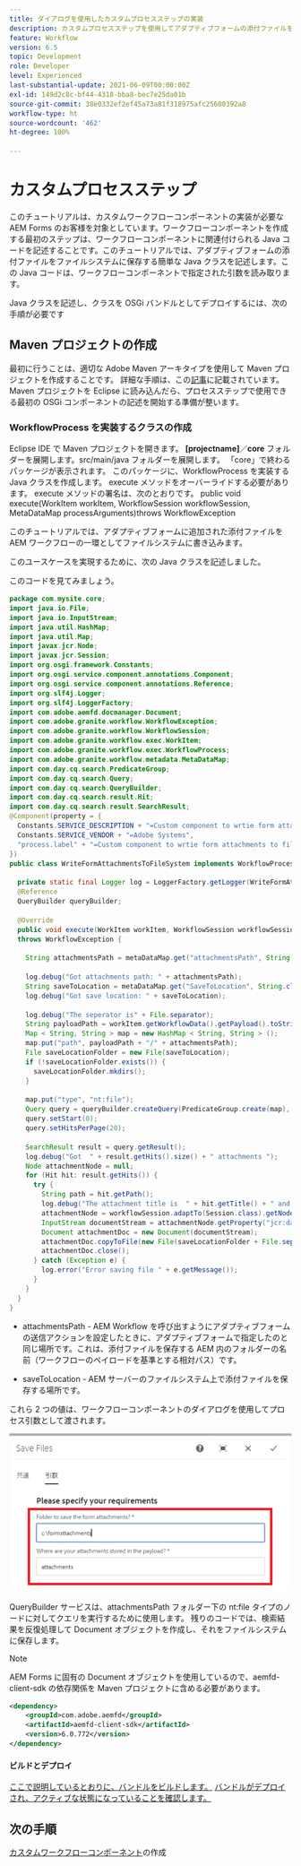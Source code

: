 ```yaml
---
title: ダイアログを使用したカスタムプロセスステップの実装
description: カスタムプロセスステップを使用してアダプティブフォームの添付ファイルをファイルシステムに書き込む方法
feature: Workflow
version: 6.5
topic: Development
role: Developer
level: Experienced
last-substantial-update: 2021-06-09T00:00:00Z
exl-id: 149d2c8c-bf44-4318-bba8-bec7e25da01b
source-git-commit: 38e0332ef2ef45a73a81f318975afc25600392a8
workflow-type: ht
source-wordcount: '462'
ht-degree: 100%

---
```


# カスタムプロセスステップ

このチュートリアルは、カスタムワークフローコンポーネントの実装が必要な AEM Forms のお客様を対象としています。ワークフローコンポーネントを作成する最初のステップは、ワークフローコンポーネントに関連付けられる Java コードを記述することです。このチュートリアルでは、アダプティブフォームの添付ファイルをファイルシステムに保存する簡単な Java クラスを記述します。この Java コードは、ワークフローコンポーネントで指定された引数を読み取ります。

Java クラスを記述し、クラスを OSGi バンドルとしてデプロイするには、次の手順が必要です

## Maven プロジェクトの作成

最初に行うことは、適切な Adobe Maven アーキタイプを使用して Maven プロジェクトを作成することです。 詳細な手順は、この[記事](https://experienceleague.adobe.com/docs/experience-manager-learn/forms/creating-your-first-osgi-bundle/create-your-first-osgi-bundle.html?lang=ja)に記載されています。Maven プロジェクトを Eclipse に読み込んだら、プロセスステップで使用できる最初の OSGi コンポーネントの記述を開始する準備が整います。


### WorkflowProcess を実装するクラスの作成

Eclipse IDE で Maven プロジェクトを開きます。 **[projectname]**／**core** フォルダーを展開します。src/main/java フォルダーを展開します。 「core」で終わるパッケージが表示されます。 このパッケージに、WorkflowProcess を実装する Java クラスを作成します。 execute メソッドをオーバーライドする必要があります。 execute メソッドの署名は、次のとおりです。
public void execute(WorkItem workItem, WorkflowSession workflowSession, MetaDataMap processArguments)throws WorkflowException

このチュートリアルでは、アダプティブフォームに追加された添付ファイルを AEM ワークフローの一環としてファイルシステムに書き込みます。

このユースケースを実現するために、次の Java クラスを記述しました。

このコードを見てみましょう。

```java
package com.mysite.core;
import java.io.File;
import java.io.InputStream;
import java.util.HashMap;
import java.util.Map;
import javax.jcr.Node;
import javax.jcr.Session;
import org.osgi.framework.Constants;
import org.osgi.service.component.annotations.Component;
import org.osgi.service.component.annotations.Reference;
import org.slf4j.Logger;
import org.slf4j.LoggerFactory;
import com.adobe.aemfd.docmanager.Document;
import com.adobe.granite.workflow.WorkflowException;
import com.adobe.granite.workflow.WorkflowSession;
import com.adobe.granite.workflow.exec.WorkItem;
import com.adobe.granite.workflow.exec.WorkflowProcess;
import com.adobe.granite.workflow.metadata.MetaDataMap;
import com.day.cq.search.PredicateGroup;
import com.day.cq.search.Query;
import com.day.cq.search.QueryBuilder;
import com.day.cq.search.result.Hit;
import com.day.cq.search.result.SearchResult;
@Component(property = {
  Constants.SERVICE_DESCRIPTION + "=Custom component to wrtie form attachments to file system",
  Constants.SERVICE_VENDOR + "=Adobe Systems",
  "process.label" + "=Custom component to wrtie form attachments to file system"
})
public class WriteFormAttachmentsToFileSystem implements WorkflowProcess {

  private static final Logger log = LoggerFactory.getLogger(WriteFormAttachmentsToFileSystem.class);
  @Reference
  QueryBuilder queryBuilder;

  @Override
  public void execute(WorkItem workItem, WorkflowSession workflowSession, MetaDataMap metaDataMap)
  throws WorkflowException {

    String attachmentsPath = metaDataMap.get("attachmentsPath", String.class);

    log.debug("Got attachments path: " + attachmentsPath);
    String saveToLocation = metaDataMap.get("SaveToLocation", String.class);
    log.debug("Got save location: " + saveToLocation);

    log.debug("The seperator is" + File.separator);
    String payloadPath = workItem.getWorkflowData().getPayload().toString();
    Map < String, String > map = new HashMap < String, String > ();
    map.put("path", payloadPath + "/" + attachmentsPath);
    File saveLocationFolder = new File(saveToLocation);
    if (!saveLocationFolder.exists()) {
      saveLocationFolder.mkdirs();
    }

    map.put("type", "nt:file");
    Query query = queryBuilder.createQuery(PredicateGroup.create(map), workflowSession.adaptTo(Session.class));
    query.setStart(0);
    query.setHitsPerPage(20);

    SearchResult result = query.getResult();
    log.debug("Got  " + result.getHits().size() + " attachments ");
    Node attachmentNode = null;
    for (Hit hit: result.getHits()) {
      try {
        String path = hit.getPath();
        log.debug("The attachment title is  " + hit.getTitle() + " and the attachment path is  " + path);
        attachmentNode = workflowSession.adaptTo(Session.class).getNode(path + "/jcr:content");
        InputStream documentStream = attachmentNode.getProperty("jcr:data").getBinary().getStream();
        Document attachmentDoc = new Document(documentStream);
        attachmentDoc.copyToFile(new File(saveLocationFolder + File.separator + hit.getTitle()));
        attachmentDoc.close();
      } catch (Exception e) {
        log.error("Error saving file " + e.getMessage());
      }
    }
  }
}
```


* attachmentsPath - AEM Workflow を呼び出すようにアダプティブフォームの送信アクションを設定したときに、アダプティブフォームで指定したのと同じ場所です。これは、添付ファイルを保存する AEM 内のフォルダーの名前（ワークフローのペイロードを基準とする相対パス）です。

* saveToLocation - AEM サーバーのファイルシステム上で添付ファイルを保存する場所です。

これら 2 つの値は、ワークフローコンポーネントのダイアログを使用してプロセス引数として渡されます。

![ProcessStep](assets/custom-workflow-component.png)

QueryBuilder サービスは、attachmentsPath フォルダー下の nt:file タイプのノードに対してクエリを実行するために使用します。 残りのコードでは、検索結果を反復処理して Document オブジェクトを作成し、それをファイルシステムに保存します。


>[!NOTE]
>
>AEM Forms に固有の Document オブジェクトを使用しているので、aemfd-client-sdk の依存関係を Maven プロジェクトに含める必要があります。

```xml
<dependency>
    <groupId>com.adobe.aemfd</groupId>
    <artifactId>aemfd-client-sdk</artifactId>
    <version>6.0.772</version>
</dependency>
```

#### ビルドとデプロイ

[ここで説明しているとおりに、バンドルをビルドします。](https://experienceleague.adobe.com/docs/experience-manager-learn/forms/creating-your-first-osgi-bundle/create-your-first-osgi-bundle.html?lang=ja)
[バンドルがデプロイされ、アクティブな状態になっていることを確認します。](http://localhost:4502/system/console/bundles)

## 次の手順

[カスタムワークフローコンポーネント](./custom-workflow-component.md)の作成

